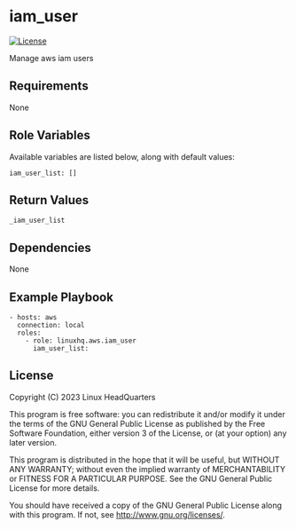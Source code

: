 # iam\_user

[![License](https://img.shields.io/badge/license-GPLv3-lightgreen)](https://www.gnu.org/licenses/gpl-3.0.en.html#license-text)

Manage aws iam users

## Requirements

None

## Role Variables

Available variables are listed below, along with default values:

    iam_user_list: []

## Return Values

    _iam_user_list

## Dependencies

None

## Example Playbook

    - hosts: aws
      connection: local
      roles:
        - role: linuxhq.aws.iam_user
          iam_user_list:

## License

Copyright (C) 2023 Linux HeadQuarters

This program is free software: you can redistribute it and/or modify
it under the terms of the GNU General Public License as published by
the Free Software Foundation, either version 3 of the License, or
(at your option) any later version.

This program is distributed in the hope that it will be useful,
but WITHOUT ANY WARRANTY; without even the implied warranty of
MERCHANTABILITY or FITNESS FOR A PARTICULAR PURPOSE. See the
GNU General Public License for more details.

You should have received a copy of the GNU General Public License
along with this program. If not, see <http://www.gnu.org/licenses/>.
